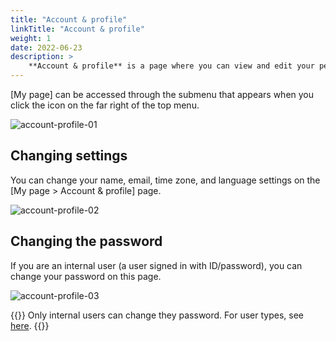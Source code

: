 ```yaml
---
title: "Account & profile"
linkTitle: "Account & profile"
weight: 1
date: 2022-06-23
description: >
    **Account & profile** is a page where you can view and edit your personal information.
---
```


[My page] can be accessed through the submenu that appears when you click the icon on the far right of the top menu.

![account-profile-01](/docs/guides/my-page/account-profile-img/account-profile-01.png)

## Changing settings
You can change your name, email, time zone, and language settings on the [My page > Account & profile] page.

![account-profile-02](/docs/guides/my-page/account-profile-img/account-profile-02.png)

## Changing the password
If you are an internal user (a user signed in with ID/password), you can change your password on this page.

![account-profile-03](/docs/guides/my-page/account-profile-img/account-profile-03.png)

{{<alert>}}
Only internal users can change they password. For user types, see [here](/docs/guides/administration/iam-user/).
{{</alert>}}
